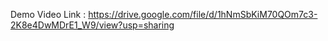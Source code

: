 Demo Video Link : https://drive.google.com/file/d/1hNmSbKiM70QOm7c3-2K8e4DwMDrE1_W9/view?usp=sharing
